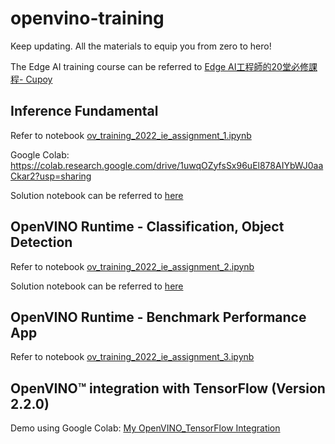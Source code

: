 # openvino-training
Keep updating. All the materials to equip you from zero to hero!

The Edge AI training course can be referred to [Edge AI工程師的20堂必修課程- Cupoy](https://www.cupoy.com/openvino-2022)

## Inference Fundamental

Refer to notebook [ov_training_2022_ie_assignment_1.ipynb](https://github.com/jonathanyeh0723/openvino-training/blob/main/ov_training_2022_ie_assignment_1.ipynb)

Google Colab: https://colab.research.google.com/drive/1uwqOZyfsSx96uEl878AIYbWJ0aaCkar2?usp=sharing

Solution notebook can be referred to [here](https://github.com/jonathanyeh0723/openvino-training/blob/main/ov_training_2022_ie_assignment_1_solution.ipynb)

## OpenVINO Runtime - Classification, Object Detection

Refer to notebook [ov_training_2022_ie_assignment_2.ipynb](https://github.com/jonathanyeh0723/openvino-training/blob/main/ov_training_2022_ie_assignment_2.ipynb)

Solution notebook can be referred to [here](https://github.com/jonathanyeh0723/openvino-training/blob/main/ov_training_2022_ie_assignment_2_solution.ipynb)

## OpenVINO Runtime - Benchmark Performance App

Refer to notebook [ov_training_2022_ie_assignment_3.ipynb](https://github.com/jonathanyeh0723/openvino-training/blob/main/ov_training_2022_ie_assignment_3.ipynb)

## OpenVINO™ integration with TensorFlow (Version 2.2.0)

Demo using Google Colab: [My OpenVINO_TensorFlow Integration](https://colab.research.google.com/drive/1K-EjJAaYPZnOHGvzACoGtjmB9s2z6xMr#scrollTo=Hl4Wsjl5UiVl)
